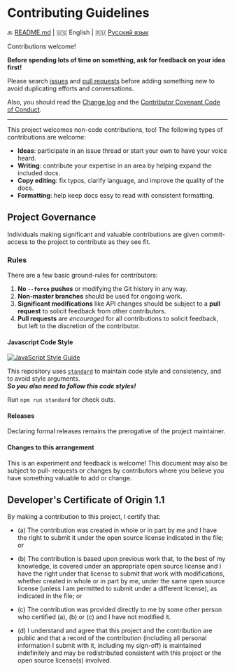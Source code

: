# Contributing Guidelines

:back: [README.md](./README.md)
|
:us: English
|
:ru: [Русский язык](./CONTRIBUTING-RU.md)

Contributions welcome!

**Before spending lots of time on something, ask for feedback on your idea first!**

Please search [issues](https://github.com/dutchenkoOleg/sort-css-media-queries/issues) and [pull requests](https://github.com/dutchenkoOleg/sort-css-media-queries/pulls) before adding something new to avoid duplicating
efforts and conversations.

Also, you should read the [Change log](./CHANGELOG.md) and the [Contributor Covenant Code of Conduct](./CODE_OF_CONDUCT.md).

---

This project welcomes non-code contributions, too! The following types of contributions
are welcome:

- **Ideas**: participate in an issue thread or start your own to have your voice heard.
- **Writing**: contribute your expertise in an area by helping expand the included docs.
- **Copy editing**: fix typos, clarify language, and improve the quality of the docs.
- **Formatting**: help keep docs easy to read with consistent formatting.

## Project Governance

Individuals making significant and valuable contributions are given commit-access to the project to contribute as they see fit.

### Rules

There are a few basic ground-rules for contributors:

1. **No `--force` pushes** or modifying the Git history in any way.
2. **Non-master branches** should be used for ongoing work.
3. **Significant modifications** like API changes should be subject to a **pull request**
   to solicit feedback from other contributors.
4. **Pull requests** are *encouraged* for all contributions to solicit feedback, but left to
   the discretion of the contributor.

#### Javascript Code Style

[![JavaScript Style Guide](https://cdn.rawgit.com/standard/standard/master/badge.svg)](https://github.com/standard/standard)

This repository uses [`standard`](https://github.com/standard/standard) to maintain code style and consistency,
and to avoid style arguments.  
 ***So you also need to follow this code styles!*** 
 
 Run `npm run standard` for check outs.

#### Releases

Declaring formal releases remains the prerogative of the project maintainer.

#### Changes to this arrangement

This is an experiment and feedback is welcome! This document may also be subject to pull-
requests or changes by contributors where you believe you have something valuable to add
or change.

## Developer's Certificate of Origin 1.1

By making a contribution to this project, I certify that:

- (a) The contribution was created in whole or in part by me and I have the right to
  submit it under the open source license indicated in the file; or

- (b) The contribution is based upon previous work that, to the best of my knowledge, is
  covered under an appropriate open source license and I have the right under that license
  to submit that work with modifications, whether created in whole or in part by me, under
  the same open source license (unless I am permitted to submit under a different
  license), as indicated in the file; or

- (c) The contribution was provided directly to me by some other person who certified
  (a), (b) or (c) and I have not modified it.

- (d) I understand and agree that this project and the contribution are public and that a
  record of the contribution (including all personal information I submit with it,
  including my sign-off) is maintained indefinitely and may be redistributed consistent
  with this project or the open source license(s) involved.
